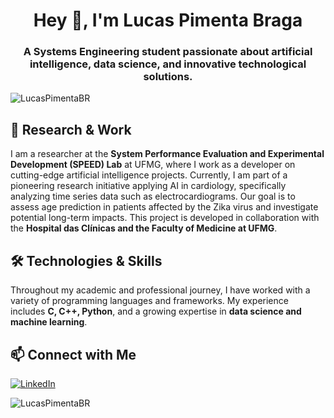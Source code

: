 <h1 align="center">Hey 👋, I'm Lucas Pimenta Braga</h1>
<h3 align="center">A Systems Engineering student passionate about artificial intelligence, data science, and innovative technological solutions.</h3>

<p align="left">
  <img src="https://komarev.com/ghpvc/?username=LucasPimentaBR&label=Profile%20views&color=0e75b6&style=flat" alt="LucasPimentaBR" />
</p>

## 🔬 Research & Work

I am a researcher at the **System Performance Evaluation and Experimental Development (SPEED) Lab** at UFMG, where I work as a developer on cutting-edge artificial intelligence projects. Currently, I am part of a pioneering research initiative applying AI in cardiology, specifically analyzing time series data such as electrocardiograms. Our goal is to assess age prediction in patients affected by the Zika virus and investigate potential long-term impacts. This project is developed in collaboration with the **Hospital das Clínicas and the Faculty of Medicine at UFMG**.

## 🛠️ Technologies & Skills

Throughout my academic and professional journey, I have worked with a variety of programming languages and frameworks. My experience includes **C, C++, Python**, and a growing expertise in **data science and machine learning**.

## 📫 Connect with Me

[![LinkedIn](https://img.shields.io/badge/LinkedIn-Lucas%20Pimenta-blue?style=flat-square&logo=linkedin)](https://www.linkedin.com/in/lucas-pim)

<p>
  <img align="left" src="https://github-readme-stats.vercel.app/api/top-langs?username=LucasPimentaBR&show_icons=true&locale=en&layout=compact" alt="LucasPimentaBR" />
</p>